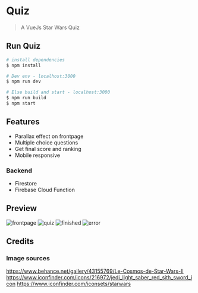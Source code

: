 # Quiz

> A VueJs Star Wars Quiz

## Run Quiz

``` bash
# install dependencies
$ npm install

# Dev env - localhost:3000
$ npm run dev

# Else build and start - localhost:3000
$ npm run build
$ npm start

```

## Features

- Parallax effect on frontpage
- Multiple choice questions
- Get final score and ranking
- Mobile responsive

### Backend

- Firestore
- Firebase Cloud Function

## Preview

![frontpage](https://i.imgur.com/dPz6P6d.jpg)
![quiz](https://i.imgur.com/Znzn9m3.png)
![finished](https://i.imgur.com/YlXHFpw.png)
![error](https://i.imgur.com/ddlnixJ.png)

## Credits

### Image sources

https://www.behance.net/gallery/43155769/Le-Cosmos-de-Star-Wars-II
https://www.iconfinder.com/icons/216972/jedi_light_saber_red_sith_sword_icon
https://www.iconfinder.com/iconsets/starwars

